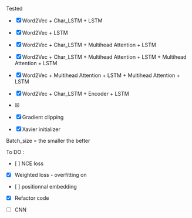 Tested 

- [X] Word2Vec + Char_LSTM + LSTM
- [X] Word2Vec  + LSTM
- [X] Word2Vec + Char_LSTM + Multihead Attention + LSTM
- [X] Word2Vec + Char_LSTM + Multihead Attention + LSTM + Multihead Attention + LSTM
- [X] Word2Vec +  Multihead Attention + LSTM + Multihead Attention + LSTM
- [X] Word2Vec + Char_LSTM + Encoder + LSTM
- [X]

- [X] Gradient clipping
- [X] Xavier initializer


Batch_size = the smaller the better



To DO : 
- [ ] NCE loss
- [X] Weighted loss - overfitting on 
- [ ] positionnal embedding
- [X] Refactor code
- [ ] CNN



